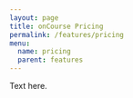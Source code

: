 ```yaml
---
layout: page
title: onCourse Pricing
permalink: /features/pricing
menu:
  name: pricing
  parent: features
---
```


Text here.